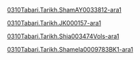 [0310Tabari.Tarikh.ShamAY0033812-ara1](0310Tabari.Tarikh.ShamAY0033812-ara1)

[0310Tabari.Tarikh.JK000157-ara1](0310Tabari.Tarikh.JK000157-ara1)

[0310Tabari.Tarikh.Shia003474Vols-ara1](0310Tabari.Tarikh.Shia003474Vols-ara1)

[0310Tabari.Tarikh.Shamela0009783BK1-ara1](0310Tabari.Tarikh.Shamela0009783BK1-ara1)

